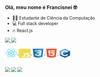 ### Olá, meu nome é Francisnei 🤓

* 👨‍🎓 Estudante de Ciência da Computação
* 💻 Full stack developer 
* 🔥 React.js

 <div>
  <a href="https://github.com/Francisneibl">
  <img height="180em" src="https://github-readme-stats.vercel.app/api?username=Francisneibl&show_icons=true&theme=tokyonight&count_private=true"/>
  <img height="180em" src="https://github-readme-stats.vercel.app/api/top-langs/?username=Francisneibl&layout=compact&langs_count=7&theme=tokyonight"/>
</div>
<div style="display: inline_block"><br>
       <img align="center" alt="Fran-React" height="30" width="40" src="https://raw.githubusercontent.com/devicons/devicon/master/icons/react/react-original.svg">
         <img align="center" alt="Fran-Js" height="30" width="40" src="https://raw.githubusercontent.com/devicons/devicon/master/icons/javascript/javascript-plain.svg">
        <img align="center" alt="Fran-React" height="30" width="40" src="https://raw.githubusercontent.com/devicons/devicon/master/icons/css3/css3-original.svg">
         <img align='center' alt='html' height='30' width='40' src='https://raw.githubusercontent.com/devicons/devicon/master/icons/html5/html5-original.svg'>
        <img align="center" alt="Fran-React" height="30" width="40" src="https://raw.githubusercontent.com/devicons/devicon/master/icons/c/c-original.svg">


 </div>
 
 ##
  <div> 
  <a href="https://www.instagram.com/francisnei.developer/" target="_blank"><img src="https://img.shields.io/badge/-Instagram-%23E4405F?style=for-the-badge&logo=instagram&logoColor=white" target="_blank"></a>
  <a href = "mailto:francisneibernardeslima@gmail.com"><img src="https://img.shields.io/badge/Gmail-D14836?style=for-the-badge&logo=gmail&logoColor=white" target="_blank"></a>
  <a href="https://www.linkedin.com/in/https://www.linkedin.com/in/francisnei-bernardes-lima-b9024314b/" target="_blank"><img src="https://img.shields.io/badge/-LinkedIn-%230077B5?style=for-the-badge&logo=linkedin&logoColor=white" target="_blank"></a> 

</div>
